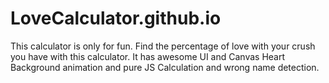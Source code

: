 # LoveCalculator.github.io
This calculator is only for fun. Find the percentage of love with your crush you have with this calculator. It has awesome UI and Canvas Heart Background animation and pure JS Calculation and wrong name detection. 
